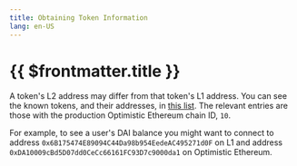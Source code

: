 ```yaml
---
title: Obtaining Token Information
lang: en-US
---
```


# {{ $frontmatter.title }}

A token's L2 address may differ from that token's L1 address. You
can see the known tokens, and their addresses, in [this list](https://github.com/ethereum-optimism/ethereum-optimism.github.io/blob/master/optimism.tokenlist.json). The relevant entries are those with the production Optimistic Ethereum chain ID, `10`.

For example, to see a user's DAI balance you might want to connect to address `0x6B175474E89094C44Da98b954EedeAC495271d0F` on L1 and address `0xDA10009cBd5D07dd0CeCc66161FC93D7c9000da1` on Optimistic Ethereum.